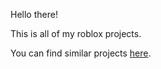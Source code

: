 Hello there!

This is all of my roblox projects.

You can find similar projects [here](https://github.com/PrivateGui/PrivateScripts).
